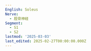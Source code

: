 ```yaml
---
English: Soleus
Nerve:
  - 脛骨神経
Segment:
  - S1
  - S2
lastmod: '2025-03-03'
last_edited: 2025-02-27T00:00:00.000Z
---
```



